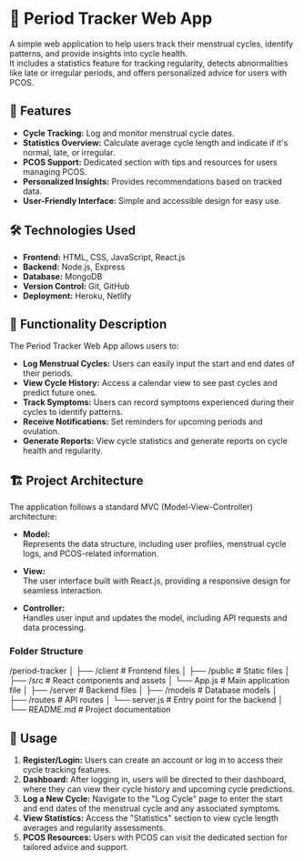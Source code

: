 # 📅 Period Tracker Web App

A simple web application to help users track their menstrual cycles, identify patterns, and provide insights into cycle health.  
It includes a statistics feature for tracking regularity, detects abnormalities like late or irregular periods, and offers personalized advice for users with PCOS.
## 🌟 Features

- **Cycle Tracking:** Log and monitor menstrual cycle dates.  
- **Statistics Overview:** Calculate average cycle length and indicate if it's normal, late, or irregular.  
- **PCOS Support:** Dedicated section with tips and resources for users managing PCOS.  
- **Personalized Insights:** Provides recommendations based on tracked data.  
- **User-Friendly Interface:** Simple and accessible design for easy use.
## 🛠️ Technologies Used

- **Frontend:** HTML, CSS, JavaScript, React.js  
- **Backend:** Node.js, Express  
- **Database:** MongoDB  
- **Version Control:** Git, GitHub  
- **Deployment:** Heroku, Netlify
## 📝 Functionality Description

The Period Tracker Web App allows users to:

- **Log Menstrual Cycles:** Users can easily input the start and end dates of their periods.
- **View Cycle History:** Access a calendar view to see past cycles and predict future ones.
- **Track Symptoms:** Users can record symptoms experienced during their cycles to identify patterns.
- **Receive Notifications:** Set reminders for upcoming periods and ovulation.
- **Generate Reports:** View cycle statistics and generate reports on cycle health and regularity.
## 🏗️ Project Architecture

The application follows a standard MVC (Model-View-Controller) architecture:

- **Model:**  
  Represents the data structure, including user profiles, menstrual cycle logs, and PCOS-related information.

- **View:**  
  The user interface built with React.js, providing a responsive design for seamless interaction.

- **Controller:**  
  Handles user input and updates the model, including API requests and data processing.

### Folder Structure

/period-tracker │ ├── /client # Frontend files │ ├── /public # Static files │ ├── /src # React components and assets │ └── App.js # Main application file │ ├── /server # Backend files │ ├── /models # Database models │ ├── /routes # API routes │ └── server.js # Entry point for the backend │ └── README.md # Project documentation
## 🚀 Usage

1. **Register/Login:** Users can create an account or log in to access their cycle tracking features.
2. **Dashboard:** After logging in, users will be directed to their dashboard, where they can view their cycle history and upcoming cycle predictions.
3. **Log a New Cycle:** Navigate to the "Log Cycle" page to enter the start and end dates of the menstrual cycle and any associated symptoms.
4. **View Statistics:** Access the "Statistics" section to view cycle length averages and regularity assessments.
5. **PCOS Resources:** Users with PCOS can visit the dedicated section for tailored advice and support.
